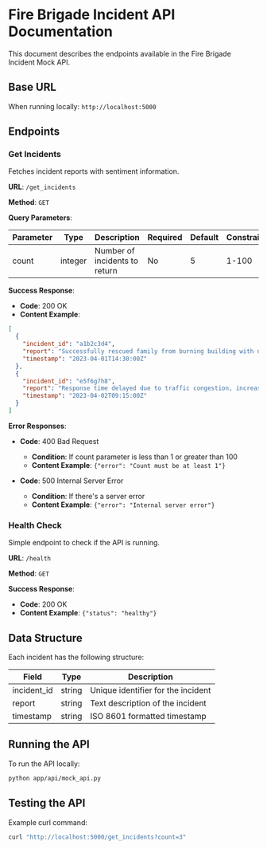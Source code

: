 # Fire Brigade Incident API Documentation

This document describes the endpoints available in the Fire Brigade Incident Mock API.

## Base URL

When running locally: `http://localhost:5000`

## Endpoints

### Get Incidents

Fetches incident reports with sentiment information.

**URL**: `/get_incidents`

**Method**: `GET`

**Query Parameters**:

| Parameter | Type | Description | Required | Default | Constraints |
|-----------|------|-------------|----------|---------|-------------|
| count | integer | Number of incidents to return | No | 5 | 1-100 |

**Success Response**:

- **Code**: 200 OK
- **Content Example**:

```json
[
  {
    "incident_id": "a1b2c3d4",
    "report": "Successfully rescued family from burning building with no injuries.",
    "timestamp": "2023-04-01T14:30:00Z"
  },
  {
    "incident_id": "e5f6g7h8",
    "report": "Response time delayed due to traffic congestion, increasing property damage.",
    "timestamp": "2023-04-02T09:15:00Z"
  }
]
```

**Error Responses**:

- **Code**: 400 Bad Request
  - **Condition**: If count parameter is less than 1 or greater than 100
  - **Content Example**: `{"error": "Count must be at least 1"}`

- **Code**: 500 Internal Server Error
  - **Condition**: If there's a server error
  - **Content Example**: `{"error": "Internal server error"}`

### Health Check

Simple endpoint to check if the API is running.

**URL**: `/health`

**Method**: `GET`

**Success Response**:

- **Code**: 200 OK
- **Content Example**: `{"status": "healthy"}`

## Data Structure

Each incident has the following structure:

| Field | Type | Description |
|-------|------|-------------|
| incident_id | string | Unique identifier for the incident |
| report | string | Text description of the incident |
| timestamp | string | ISO 8601 formatted timestamp |

## Running the API

To run the API locally:

```bash
python app/api/mock_api.py
```

## Testing the API

Example curl command:

```bash
curl "http://localhost:5000/get_incidents?count=3"
``` 